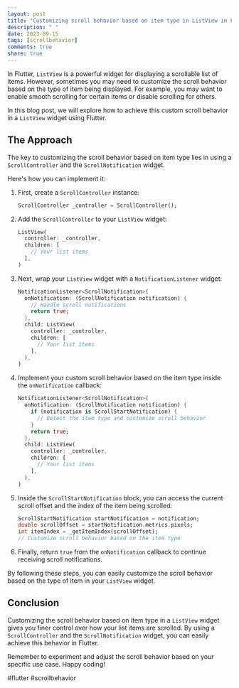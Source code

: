 ```yaml
---
layout: post
title: "Customizing scroll behavior based on item type in ListView in Flutter."
description: " "
date: 2023-09-15
tags: [scrollbehavior]
comments: true
share: true
---
```


In Flutter, `ListView` is a powerful widget for displaying a scrollable list of items. However, sometimes you may need to customize the scroll behavior based on the type of item being displayed. For example, you may want to enable smooth scrolling for certain items or disable scrolling for others.

In this blog post, we will explore how to achieve this custom scroll behavior in a `ListView` widget using Flutter.

## The Approach

The key to customizing the scroll behavior based on item type lies in using a `ScrollController` and the `ScrollNotification` widget.

Here's how you can implement it:

1. First, create a `ScrollController` instance:

   ```dart
   ScrollController _controller = ScrollController();
   ```

2. Add the `ScrollController` to your `ListView` widget:

   ```dart
   ListView(
     controller: _controller,
     children: [
       // Your list items
     ],
   )
   ```

3. Next, wrap your `ListView` widget with a `NotificationListener` widget:

   ```dart
   NotificationListener<ScrollNotification>(
     onNotification: (ScrollNotification notification) {
       // Handle scroll notifications
       return true;
     },
     child: ListView(
       controller: _controller,
       children: [
         // Your list items
       ],
     ),
   )
   ```

4. Implement your custom scroll behavior based on the item type inside the `onNotification` callback:

   ```dart
   NotificationListener<ScrollNotification>(
     onNotification: (ScrollNotification notification) {
       if (notification is ScrollStartNotification) {
         // Detect the item type and customize scroll behavior
       }
       return true;
     },
     child: ListView(
       controller: _controller,
       children: [
         // Your list items
       ],
     ),
   )
   ```

5. Inside the `ScrollStartNotification` block, you can access the current scroll offset and the index of the item being scrolled:

   ```dart
   ScrollStartNotification startNotification = notification;
   double scrollOffset = startNotification.metrics.pixels;
   int itemIndex = _getItemIndex(scrollOffset);
   // Customize scroll behavior based on the item type
   ```

6. Finally, return `true` from the `onNotification` callback to continue receiving scroll notifications.

By following these steps, you can easily customize the scroll behavior based on the type of item in your `ListView` widget.

## Conclusion

Customizing the scroll behavior based on item type in a `ListView` widget gives you finer control over how your list items are scrolled. By using a `ScrollController` and the `ScrollNotification` widget, you can easily achieve this behavior in Flutter.

Remember to experiment and adjust the scroll behavior based on your specific use case. Happy coding!

#flutter #scrollbehavior